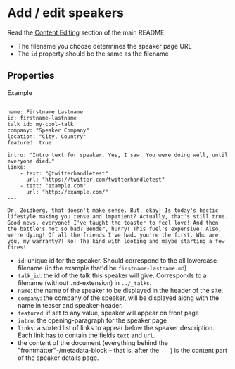 # Add / edit speakers

Read the [Content Editing](../../README.md#content-editing) section of the main README.

- The filename you choose determines the speaker page URL
- The `id` property should be the same as the filename

## Properties

Example

```
---
name: Firstname Lastname
id: firstname-lastname
talk_id: my-cool-talk
company: "Speaker Company"
location: "City, Country"
featured: true

intro: "Intro text for speaker. Yes, I saw. You were doing well, until everyone died."
links:
    - text: "@twitterhandletest"
      url: "https://twitter.com/twitterhandletest"
    - text: "example.com"
      url: "http://example.com/"
---

Dr. Zoidberg, that doesn't make sense. But, okay! Is today's hectic lifestyle making you tense and impatient? Actually, that's still true. Good news, everyone! I've taught the toaster to feel love! And then the battle's not so bad? Bender, hurry! This fuel's expensive! Also, we're dying! Of all the friends I've had… you're the first. Who are you, my warranty?! No! The kind with looting and maybe starting a few fires!
```

 - `id`: unique id for the speaker.
   Should correspond to the all lowercase filename (in the example that'd be `firstname-lastname.md`)
 - `talk_id`: the id of the talk this speaker will give. Corresponds to a filename (without `.md`-extension) in `../_talks`.
 - `name`: the name of the speaker to be displayed in the header of the site.
 - `company`: the company of the speaker, will be displayed along with the name in teaser and speaker-header.
 - `featured`: if set to any value, speaker will appear on front page
 - `intro`: the opening-paragraph for the speaker page
 - `links`: a sorted list of links to appear below the speaker description. Each link has to contain the fields `text` and `url`.
 - the content of the document (everything behind the "frontmatter"-/metadata-block – that is, after the `---`) is the content part of the speaker details page.
